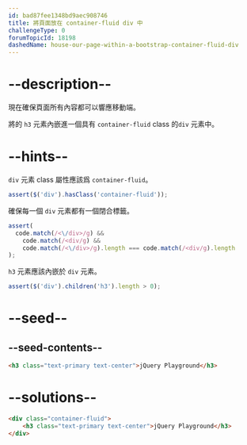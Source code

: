 ```yaml
---
id: bad87fee1348bd9aec908746
title: 將頁面放在 container-fluid div 中
challengeType: 0
forumTopicId: 18198
dashedName: house-our-page-within-a-bootstrap-container-fluid-div
---
```


# --description--

現在確保頁面所有內容都可以響應移動端。

將的 `h3` 元素內嵌進一個具有 `container-fluid` class 的`div` 元素中。

# --hints--

`div` 元素 class 屬性應該爲 `container-fluid`。

```js
assert($('div').hasClass('container-fluid'));
```

確保每一個 `div` 元素都有一個閉合標籤。

```js
assert(
  code.match(/<\/div>/g) &&
    code.match(/<div/g) &&
    code.match(/<\/div>/g).length === code.match(/<div/g).length
);
```

`h3` 元素應該內嵌於 `div` 元素。

```js
assert($('div').children('h3').length > 0);
```

# --seed--

## --seed-contents--

```html
<h3 class="text-primary text-center">jQuery Playground</h3>
```

# --solutions--

```html
<div class="container-fluid">
    <h3 class="text-primary text-center">jQuery Playground</h3>
</div>
```
